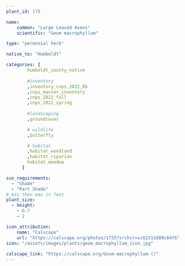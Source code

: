 ```yaml
---
plant_id: 178 

name: 
    common: "Large Leaved Avens"  
    scientific: "Geum macrophyllum"  

type: "perennial herb"

native_to: "Humboldt"

categories: [
        humboldt_county_native
       
        #inventory 
        ,inventory_cnps_2022_05
        ,cnps_master_inventory
        ,cnps_2022_fall
        ,cnps_2022_spring
        
        #landscaping
        ,groundcover

        # wildlife
        ,butterfly

        # habitat
        ,habitat_woodland
        ,habitat_riparian
        habitat_meadow
      ]

sun_requirements:
  - "Shade"
  - "Part Shade"
# min then max in feet
plant_size:
  - height: 
    - 0.7 
    - 2

icon_attribution: 
    name: "Calscape"
    url: "https://calscape.org/photos/1755?srchcr=sc62311d89c84f6"
icon: "/assets/images/plants/geum_macrophyllum_icon.jpg"
 
calscape_link: "https://calscape.org/Geum-macrophyllum-()"
---
```








